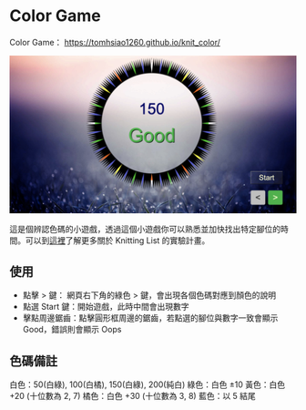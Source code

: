 Color Game
======
Color Game： https://tomhsiao1260.github.io/knit_color/

![Alt text](/resource/img/screenshot.png)

這是個辨認色碼的小遊戲，透過這個小遊戲你可以熟悉並加快找出特定腳位的時間。可以到[這裡](https://github.com/TomHsiao1260/knit_list)了解更多關於 Knitting List 的實驗計畫。

使用
------
* 點擊 > 鍵： 網頁右下角的綠色 > 鍵，會出現各個色碼對應到顏色的說明
* 點選 Start 鍵：開始遊戲，此時中間會出現數字
* 擊點周邊鋸齒：點擊圓形框周邊的鋸齒，若點選的腳位與數字一致會顯示 Good，錯誤則會顯示 Oops

色碼備註
------
白色：50(白綠), 100(白橘), 150(白綠), 200(純白)
綠色：白色 ±10
黃色：白色 +20 (十位數為 2, 7)
橘色：白色 +30 (十位數為 3, 8)
藍色：以 5 結尾

